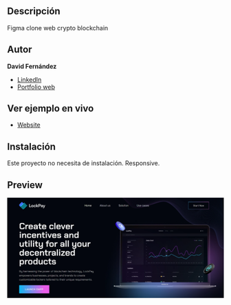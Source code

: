 ## Descripción

Figma clone web crypto blockchain

## Autor

**David Fernández**

* [LinkedIn](www.linkedin.com/in/david-fernandez-comesaña)
* [Portfolio web](https://personal-virtualfolio.netlify.app/)

## Ver ejemplo en vivo

- [Website](https://landing-crypto-figma.netlify.app/)

## Instalación

Este proyecto no necesita de instalación. Responsive.

## Preview

![Image text](https://github.com/davidFCDev/figma-crypto-clone/blob/main/public/imagen-github.webp)

